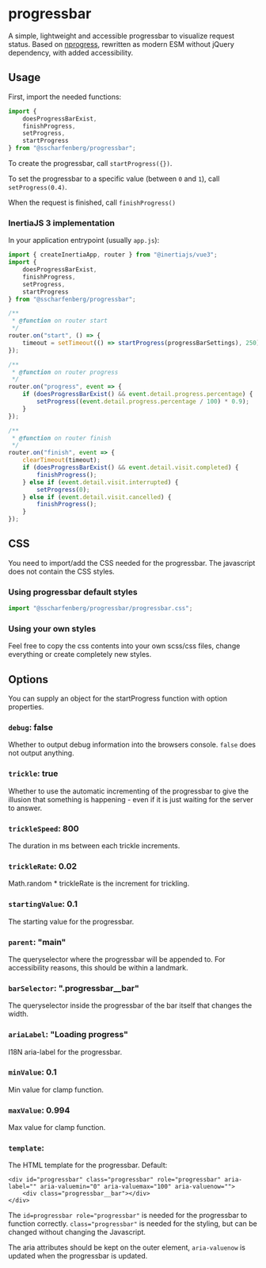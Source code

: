 # progressbar

A simple, lightweight and accessible progressbar to visualize request status. Based on [nprogress](https://github.com/rstacruz/nprogress), rewritten as modern ESM without jQuery dependency, with added accessibility.

## Usage

First, import the needed functions:

```Javascript
import { 
    doesProgressBarExist, 
    finishProgress, 
    setProgress, 
    startProgress 
} from "@sscharfenberg/progressbar";
```

To create the progressbar, call `startProgress({})`. 

To set the progressbar to a specific value (between `0` and `1`), call `setProgress(0.4)`.

When the request is finished, call `finishProgress()`

### InertiaJS 3 implementation

In your application entrypoint (usually `app.js`):

```Javascript
import { createInertiaApp, router } from "@inertiajs/vue3";
import { 
    doesProgressBarExist, 
    finishProgress, 
    setProgress, 
    startProgress 
} from "@sscharfenberg/progressbar";
```

```Javascript
/**
 * @function on router start
 */
router.on("start", () => {
    timeout = setTimeout(() => startProgress(progressBarSettings), 250);
});

/**
 * @function on router progress
 */
router.on("progress", event => {
    if (doesProgressBarExist() && event.detail.progress.percentage) {
        setProgress((event.detail.progress.percentage / 100) * 0.9);
    }
});

/**
 * @function on router finish
 */
router.on("finish", event => {
    clearTimeout(timeout);
    if (doesProgressBarExist() && event.detail.visit.completed) {
        finishProgress();
    } else if (event.detail.visit.interrupted) {
        setProgress(0);
    } else if (event.detail.visit.cancelled) {
        finishProgress();
    }
});
```

## CSS

You need to import/add the CSS needed for the progressbar. The javascript does not contain the CSS styles.

### Using progressbar default styles

```Javascript
import "@sscharfenberg/progressbar/progressbar.css";
```

### Using your own styles

Feel free to copy the css contents into your own scss/css files, change everything or create completely new styles.

## Options

You can supply an object for the startProgress function with option properties.

### `debug`: false

Whether to output debug information into the browsers console. `false` does not output anything.

### `trickle`: true

Whether to use the automatic incrementing of the progressbar to give the illusion that something is happening - even if it is just waiting for the server to answer.

### `trickleSpeed`: 800

The duration in ms between each trickle increments.

### `trickleRate`: 0.02

Math.random * trickleRate is the increment for trickling.

### `startingValue`: 0.1

The starting value for the progressbar.

### `parent`: "main"

The queryselector where the progressbar will be appended to. For accessibility reasons, this should be within a landmark.

### `barSelector`: ".progressbar__bar"

The queryselector inside the progressbar of the bar itself that changes the width.

### `ariaLabel`: "Loading progress"

I18N aria-label for the progressbar.

### `minValue`: 0.1

Min value for clamp function.

### `maxValue`: 0.994

Max value for clamp function.

### `template`: 

The HTML template for the progressbar. Default:
```
<div id="progressbar" class="progressbar" role="progressbar" aria-label="" aria-valuemin="0" aria-valuemax="100" aria-valuenow="">
    <div class="progressbar__bar"></div>
</div>
```
The `id=progressbar role="progressbar"` is needed for the progressbar to function correctly. `class="progressbar"` is needed for the styling, but can be changed without changing the Javascript.

The aria attributes should be kept on the outer element, `aria-valuenow` is updated when the progressbar is updated.
